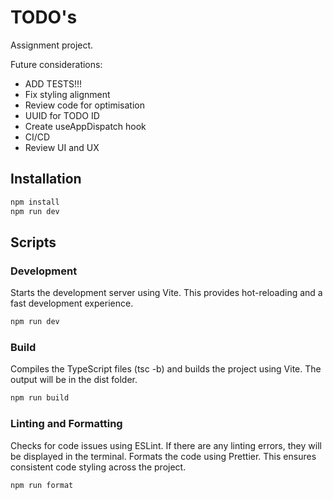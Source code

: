 # TODO's

Assignment project.

Future considerations:

- ADD TESTS!!!
- Fix styling alignment
- Review code for optimisation
- UUID for TODO ID
- Create useAppDispatch hook
- CI/CD
- Review UI and UX

## Installation

```bash
npm install
npm run dev
```

## Scripts

### Development

Starts the development server using Vite. This provides hot-reloading and a fast development experience.

```bash
npm run dev
```

### Build

Compiles the TypeScript files (tsc -b) and builds the project using Vite. The output will be in the dist folder.

```bash
npm run build
```

### Linting and Formatting

Checks for code issues using ESLint. If there are any linting errors, they will be displayed in the terminal. Formats the code using Prettier. This ensures consistent code styling across the project.

```bash
npm run format
```
